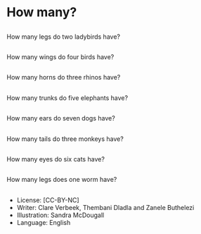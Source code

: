# How many?

##
How many legs do two
ladybirds have?

##
How many wings do
four birds have?

##
How many horns do
three rhinos have?

##
How many trunks do
five elephants have?

##
How many ears do
seven dogs have?

##
How many tails do
three monkeys have?

##
How many eyes do six
cats have?

##
How many legs does
one worm have?

##
* License: [CC-BY-NC]
* Writer: Clare Verbeek, Thembani Dladla and Zanele Buthelezi
* Illustration: Sandra McDougall
* Language: English
